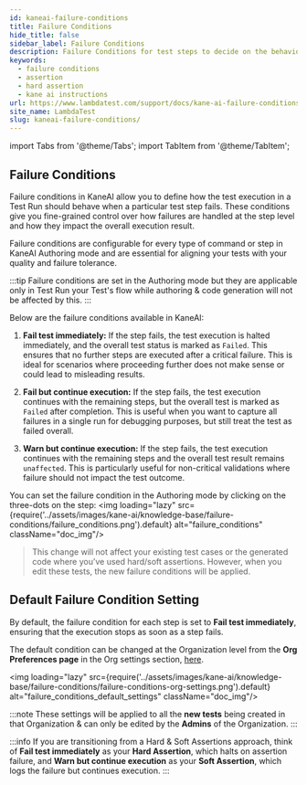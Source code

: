 ```yaml
---
id: kaneai-failure-conditions
title: Failure Conditions
hide_title: false
sidebar_label: Failure Conditions
description: Failure Conditions for test steps to decide on the behavior of test execution & status on failure of individual steps
keywords:
  - failure conditions
  - assertion
  - hard assertion
  - kane ai instructions
url: https://www.lambdatest.com/support/docs/kane-ai-failure-conditions
site_name: LambdaTest
slug: kaneai-failure-conditions/
---
```


import Tabs from '@theme/Tabs';
import TabItem from '@theme/TabItem';

<script type="application/ld+json"
      dangerouslySetInnerHTML={{ __html: JSON.stringify({
       "@context": "https://schema.org",
        "@type": "BreadcrumbList",
        "itemListElement": [{
          "@type": "ListItem",
          "position": 1,
          "name": "Home",
          "item": "https://www.lambdatest.com"
        },{
          "@type": "ListItem",
          "position": 2,
          "name": "Support",
          "item": "https://www.lambdatest.com/support/docs/"
        },{
          "@type": "ListItem",
          "position": 3,
          "name": "KaneAI Failure Conditions",
          "item": "https://www.lambdatest.com/support/docs/kane-ai-failure-conditions"
        }]
      })
    }}
></script>
## Failure Conditions
Failure conditions in KaneAI allow you to define how the test execution in a Test Run should behave when a particular test step fails. These conditions give you fine-grained control over how failures are handled at the step level and how they impact the overall execution result.

Failure conditions are configurable for every type of command or step in KaneAI Authoring mode and are essential for aligning your tests with your quality and failure tolerance.

:::tip
Failure conditions are set in the Authoring mode but they are applicable only in Test Run your Test's flow while authoring & code generation will not be affected by this. 
:::

Below are the failure conditions available in KaneAI:

1. **Fail test immediately:**
If the step fails, the test execution is halted immediately, and the overall test status is marked as `Failed`. This ensures that no further steps are executed after a critical failure. This is ideal for scenarios where proceeding further does not make sense or could lead to misleading results.

2. **Fail but continue execution:**
If the step fails, the test execution continues with the remaining steps, but the overall test is marked as `Failed` after completion. This is useful when you want to capture all failures in a single run for debugging purposes, but still treat the test as failed overall.

3. **Warn but continue execution:**
If the step fails, the test execution continues with the remaining steps and the overall test result remains `unaffected`. This is particularly useful for non-critical validations where failure should not impact the test outcome.

You can set the failure condition in the Authoring mode by clicking on the three-dots on the step:
<img loading="lazy" src={require('../assets/images/kane-ai/knowledge-base/failure-conditions/failure_conditions.png').default} alt="failure_conditions" className="doc_img"/>

>This change will not affect your existing test cases or the generated code where you’ve used hard/soft assertions. However, when you edit these tests, the new failure conditions will be applied.
 
## Default Failure Condition Setting

By default, the failure condition for each step is set to **Fail test immediately**, ensuring that the execution stops as soon as a step fails.

The default condition can be changed at the Organization level from the **Org Preferences page** in the Org settings section, [here](https://test-manager.lambdatest.com/org-settings/kane-ai/failure-conditions). 

<img loading="lazy" src={require('../assets/images/kane-ai/knowledge-base/failure-conditions/failure-conditions-org-settings.png').default} alt="failure_conditions_default_settings" className="doc_img"/>

:::note
 These settings will be applied to all the **new tests** being created in that Organization & can only be edited by the **Admins** of the Organization. 
:::

:::info
If you are transitioning from a Hard & Soft Assertions approach, think of **Fail test immediately** as your **Hard Assertion**, which halts on assertion failure, and **Warn but continue execution** as your **Soft Assertion**, which logs the failure but continues execution.
:::
